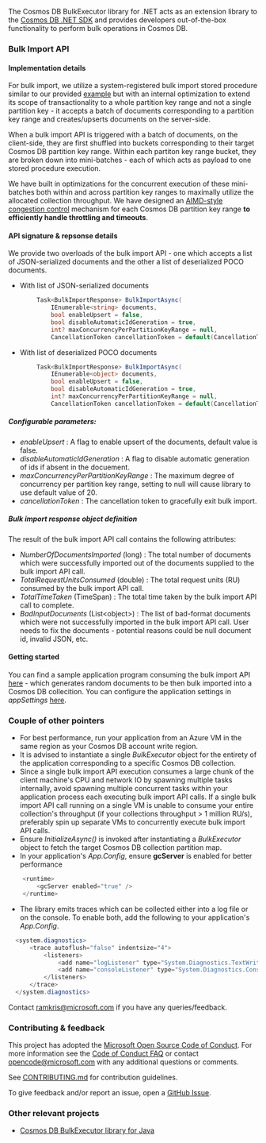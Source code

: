 The Cosmos DB BulkExecutor library for .NET acts as an extension library to the [Cosmos DB .NET SDK](https://docs.microsoft.com/en-us/azure/cosmos-db/sql-api-sdk-dotnet) and provides developers out-of-the-box functionality to perform bulk operations in Cosmos DB.

### Bulk Import API

#### Implementation details

For bulk import, we utilize a system-registered bulk import stored procedure similar to our provided [example](https://github.com/Azure/azure-documentdb-js-server/blob/master/samples/stored-procedures/BulkImport.js) but with an internal optimization to extend its scope of transactionality to a whole partition key range and not a single partition key - it accepts a batch of documents corresponding to a partition key range and creates/upserts documents on the server-side.

When a bulk import API is triggered with a batch of documents, on the client-side, they are first shuffled into buckets corresponding to their target Cosmos DB partition key range. Within each partiton key range bucket, they are broken down into mini-batches - each of which acts as payload to one stored procedure execution. 

We have built in optimizations for the concurrent execution of these mini-batches both within and across partition key ranges to maximally utilize the allocated collection throughput. We have designed an [AIMD-style congestion control](https://en.wikipedia.org/wiki/Additive_increase/multiplicative_decrease) mechanism for each Cosmos DB partition key range **to efficiently handle throttling and timeouts**.

#### API signature & repsonse details

We provide two overloads of the bulk import API - one which accepts a list of JSON-serialized documents and the other a list of deserialized POCO documents.

* With list of JSON-serialized documents
```csharp
        Task<BulkImportResponse> BulkImportAsync(
            IEnumerable<string> documents,
            bool enableUpsert = false,
            bool disableAutomaticIdGeneration = true,
            int? maxConcurrencyPerPartitionKeyRange = null,
            CancellationToken cancellationToken = default(CancellationToken));
```

* With list of deserialized POCO documents
```csharp
        Task<BulkImportResponse> BulkImportAsync(
            IEnumerable<object> documents,
            bool enableUpsert = false,
            bool disableAutomaticIdGeneration = true,
            int? maxConcurrencyPerPartitionKeyRange = null,
            CancellationToken cancellationToken = default(CancellationToken));
```

##### Configurable parameters:
* *enableUpsert* : A flag to enable upsert of the documents, default value is false.
* *disableAutomaticIdGeneration* : A flag to disable automatic generation of ids if absent in the docuement.
* *maxConcurrencyPerPartitionKeyRange* : The maximum degree of concurrency per partition key range, setting to null will cause library to use default value of 20.
* *cancellationToken* : The cancellation token to gracefully exit bulk import.

##### Bulk import response object definition

The result of the bulk import API call contains the following attributes:
* *NumberOfDocumentsImported* (long) : The total number of documents which were successfully imported out of the documents supplied to the bulk import API call.
* *TotalRequestUnitsConsumed* (double) : The total request units (RU) consumed by the bulk import API call.
* *TotalTimeTaken* (TimeSpan) : The total time taken by the bulk import API call to complete.
* *BadInputDocuments* (List\<object\>) : The list of bad-format documents which were not successfully imported in the bulk import API call. User needs to fix the documents - potential reasons could be null document id, invalid JSON, etc.

#### Getting started

You can find a sample application program consuming the bulk import API [here](BulkImportSample\BulkImportSample\Program.cs) - which generates random documents to be then bulk imported into a Cosmos DB collecition. You can configure the application settings in *appSettings* [here](BulkImportSample\BulkImportSample\App.config).

### Couple of other pointers

* For best performance, run your application from an Azure VM in the same region as your Cosmos DB account write region.
* It is advised to instantiate a single *BulkExecutor* object for the entirety of the application corresponding to a specific Cosmos DB collection.
* Since a single bulk import API execution consumes a large chunk of the client machine's CPU and network IO by spawning multiple tasks internally, avoid spawning multiple concurrent tasks within your application process each executing bulk import API calls. If a single bulk import API call running on a single VM is unable to consume your entire collection's throughput (if your collections throughput > 1 million RU/s), preferably spin up separate VMs to concurrently execute bulk import API calls.
* Ensure *InitializeAsync()* is invoked after instantiating a *BulkExecutor* object to fetch the target Cosmos DB collection partition map.
* In your application's *App.Config*, ensure **gcServer** is enabled for better performance
```csharp
	<runtime>
		<gcServer enabled="true" />
	</runtime>
```
* The library emits traces which can be collected either into a log file or on the console. To enable both, add the following to your application's *App.Config*.
```csharp
  <system.diagnostics>
      <trace autoflush="false" indentsize="4">
          <listeners>
              <add name="logListener" type="System.Diagnostics.TextWriterTraceListener" initializeData="application.log" />
              <add name="consoleListener" type="System.Diagnostics.ConsoleTraceListener" />
          </listeners>
      </trace>
  </system.diagnostics>
```

Contact [ramkris@microsoft.com](mailto:ramkris@microsoft.com) if you have any queries/feedback.

### Contributing & feedback

This project has adopted the [Microsoft Open Source Code of
Conduct](https://opensource.microsoft.com/codeofconduct/).  For more information
see the [Code of Conduct
FAQ](https://opensource.microsoft.com/codeofconduct/faq/) or contact
[opencode@microsoft.com](mailto:opencode@microsoft.com) with any additional
questions or comments.

See [CONTRIBUTING.md](CONTRIBUTING.md) for contribution guidelines.

To give feedback and/or report an issue, open a [GitHub
Issue](https://help.github.com/articles/creating-an-issue/).

### Other relevant projects

* [Cosmos DB BulkExecutor library for Java](https://github.com/Azure/azure-cosmosdb-bulkexecutor-java-getting-started)